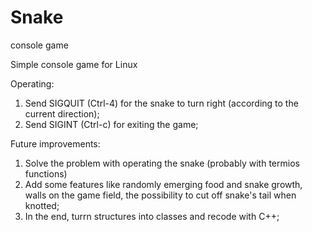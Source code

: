 # Snake
console game

Simple console game for Linux

Operating:
1) Send SIGQUIT (Ctrl-4) for the snake to turn right (according to the current direction);
2) Send SIGINT (Ctrl-c) for exiting the game;

Future improvements:
1) Solve the problem with operating the snake (probably with termios functions)
2) Add some features like randomly emerging food and snake growth, walls on the game field, the possibility to cut off snake's tail when knotted;
3) In the end, turrn structures into classes and recode with C++;

